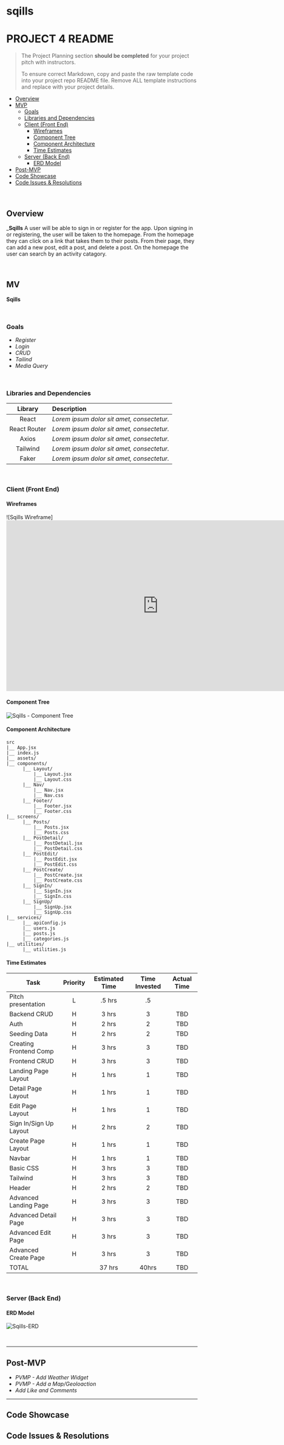 # sqills
# PROJECT 4 README <!-- omit in toc -->

> The Project Planning section **should be completed** for your project pitch with instructors.
>
> To ensure correct Markdown, copy and paste the raw template code into your project repo README file. Remove ALL template instructions and replace with your project details.

- [Overview](#overview)
- [MVP](#mvp)
  - [Goals](#goals)
  - [Libraries and Dependencies](#libraries-and-dependencies)
  - [Client (Front End)](#client-front-end)
    - [Wireframes](#wireframes)
    - [Component Tree](#component-tree)
    - [Component Architecture](#component-architecture)
    - [Time Estimates](#time-estimates)
  - [Server (Back End)](#server-back-end)
    - [ERD Model](#erd-model)
- [Post-MVP](#post-mvp)
- [Code Showcase](#code-showcase)
- [Code Issues & Resolutions](#code-issues--resolutions)

<br>

## Overview

_**Sqills** A user will be able to sign in or register for the app. Upon signing in or registering, the user will be taken to the homepage. From the homepage they can click on a link that takes them to their posts. From their page, they can add a new post, edit a post, and delete a post. On the homepage the user can search by an activity catagory. 


<br>

## MV
**Sqills** 

<br>

### Goals

- _Register_
- _Login_
- _CRUD_
- _Tailind_
- _Media Query_

<br>

### Libraries and Dependencies

|     Library      | Description                                |
| :--------------: | :----------------------------------------- |
|      React       | _Lorem ipsum dolor sit amet, consectetur._ |
|   React Router   | _Lorem ipsum dolor sit amet, consectetur._ |
|     Axios        | _Lorem ipsum dolor sit amet, consectetur._ |
|    Tailwind      | _Lorem ipsum dolor sit amet, consectetur._ |
|     Faker        | _Lorem ipsum dolor sit amet, consectetur._ |


<br>

### Client (Front End)

#### Wireframes

![Sqills Wireframe]<iframe style="border:none" width="800" height="450" src="https://whimsical.com/embed/PqCpKczmHiSLjUjV5rgTpZ"></iframe>



#### Component Tree

![Sqills - Component Tree](https://user-images.githubusercontent.com/82549011/130812817-812af09d-dfda-4014-b450-626f17be7fb9.png)

#### Component Architecture



```
src
|__ App.jsx
|__ index.js
|__ assets/
|__ components/
      |__ Layout/
          |__ Layout.jsx
          |__ Layout.css
      |__ Nav/
          |__ Nav.jsx
          |__ Nav.css
      |__ Footer/
          |__ Footer.jsx
          |__ Footer.css
|__ screens/
      |__ Posts/
          |__ Posts.jsx
          |__ Posts.css
      |__ PostDetail/
          |__ PostDetail.jsx
          |__ PostDetail.css
      |__ PostEdit/
          |__ PostEdit.jsx
          |__ PostEdit.css
      |__ PostCreate/
          |__ PostCreate.jsx
          |__ PostCreate.css
      |__ SignIn/
          |__ SignIn.jsx
          |__ SignIn.css
      |__ SignUp/
          |__ SignUp.jsx
          |__ SignUp.css
|__ services/
      |__ apiConfig.js
      |__ users.js
      |__ posts.js
      |__ categories.js
|__ utilities/
      |__ utilities.js
```


#### Time Estimates


| Task                | Priority | Estimated Time | Time Invested | Actual Time |
| ------------------- | :------: | :------------: | :-----------: | :---------: |
| Pitch presentation    |    L     |     .5 hrs      |     .5     |       |
|  Backend CRUD       |    H     |     3 hrs      |    3    |     TBD     |
| Auth                |    H     |     2 hrs      |     2   |     TBD     |
| Seeding Data        |    H     |     2 hrs      |      2    |     TBD     |
| Creating Frontend Comp |    H     |     3 hrs      |     3     |     TBD     |
| Frontend CRUD       |    H     |     3 hrs      |     3     |     TBD     |
| Landing Page Layout |    H     |     1 hrs      |    1    |     TBD     |
| Detail Page Layout |    H     |     1 hrs      |     1    |     TBD     |
| Edit Page Layout   |    H     |     1 hrs      |      1    |     TBD     |
| Sign In/Sign Up Layout|    H     |     2 hrs      |   2       |     TBD     |
| Create Page Layout |    H     |    1 hrs      |       1   |     TBD     |
| Navbar             |    H     |     1 hrs      |     1     |     TBD     |
| Basic CSS          |    H     |     3 hrs      |      3    |     TBD     |
| Tailwind         |    H     |     3 hrs      |      3    |     TBD     |
| Header             |    H     |     2 hrs      |     2     |     TBD     |
| Advanced Landing Page |    H     |     3 hrs      |   3       |     TBD     |
| Advanced Detail Page |    H     |     3 hrs      |     3     |     TBD     |
| Advanced Edit Page |    H     |     3 hrs      |      3    |     TBD     |
| Advanced Create Page |    H     |     3 hrs      |    3      |     TBD     |
| TOTAL               |          |     37 hrs      |     40hrs    |     TBD     |



<br>

### Server (Back End)

#### ERD Model


![Sqills-ERD](https://user-images.githubusercontent.com/82549011/131671270-08f6343f-4631-4f0e-831d-1daed1418c0f.png)


<br>

***

## Post-MVP
- _PVMP - Add Weather Widget_
- _PVMP - Add a Map/Geoloaction_
- _Add Like and Comments_


***

## Code Showcase




## Code Issues & Resolutions

